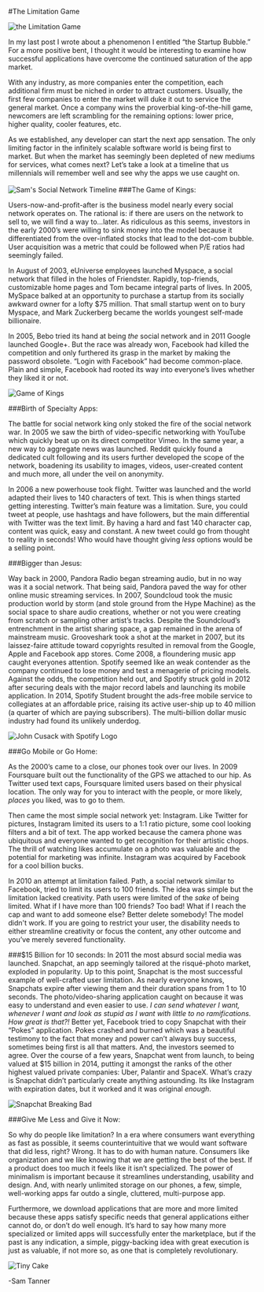 #The Limitation Game

![the Limitation Game](http://i.imgur.com/6EmHi0c.jpg "Limitation Game")
<br>

In my last post I wrote about a phenomenon I entitled “the Startup Bubble.” For a more positive bent, I thought it would be interesting to examine how successful applications have overcome the continued saturation of the app market. 

With any industry, as more companies enter the competition, each additional firm must be niched in order to attract customers. Usually, the first few companies to enter the market will duke it out to service the general market. Once a company wins the proverbial king-of-the-hill game, newcomers are left scrambling for the remaining options: lower price, higher quality, cooler features, etc. 

As we established, any developer can start the next app sensation. The only limiting factor in the infinitely scalable software world is being first to market. But when the market has seemingly been depleted of new mediums for services, what comes next? Let’s take a look at a timeline that us millennials will remember well and see why the apps we use caught on.
<br>
<br>
![Sam's Social Network Timeline](http://i.imgur.com/YzFWnxd.jpg "Social Network Timeline")
###The Game of Kings: 

Users-now-and-profit-after is the business model nearly every social network operates on. The rational is: if there are users on the network to sell to, we will find a way to…later. As ridiculous as this seems, investors in the early 2000’s were willing to sink money into the model because it differentiated from the over-inflated stocks that lead to the dot-com bubble. User acquisition was a metric that could be followed when P/E ratios had seemingly failed. 

In August of 2003, eUniverse employees launched Myspace, a social network that filled in the holes of Friendster. Rapidly, top-friends, customizable home pages and Tom became integral parts of lives. In 2005, MySpace balked at an opportunity to purchase a startup from its socially awkward owner for a lofty $75 million. That small startup went on to bury Myspace, and Mark Zuckerberg became the worlds youngest self-made billionaire. 

In 2005, Bebo tried its hand at being *the* social network and in 2011 Google launched Google+. But the race was already won, Facebook had killed the competition and only furthered its grasp in the market by making the password obsolete. “Login with Facebook” had become common-place. Plain and simple, Facebook had rooted its way into everyone’s lives whether they liked it or not. 

![Game of Kings](http://i.imgur.com/h2DB9G9.jpg "Game of Kings")

###Birth of Specialty Apps:

The battle for social network king only stoked the fire of the social network war. In 2005 we saw the birth of video-specific networking with YouTube which quickly beat up on its direct competitor Vimeo. In the same year, a new way to aggregate news was launched. Reddit quickly found a dedicated cult following and its users further developed the scope of the network, boadening its usability to images, videos, user-created content and much more, all under the veil on anonymity. 

In 2006 a new powerhouse took flight. Twitter was launched and the world adapted their lives to 140 characters of text. This is when things started getting interesting. Twitter’s main feature was a limitation. Sure, you could tweet at people, use hashtags and have followers, but the main differential with Twitter was the text limit. By having a hard and fast 140 character cap, content was quick, easy and constant. A new tweet could go from thought to reality in seconds! Who would have thought giving *less* options would be a selling point. 

###Bigger than Jesus:

Way back in 2000, Pandora Radio began streaming audio, but in no way was it a social network. That being said, Pandora paved the way for other online music streaming services. In 2007, Soundcloud took the music production world by storm (and stole ground from the Hype Machine) as the social space to share audio creations, whether or not you were creating from scratch or sampling other artist’s tracks. Despite the Soundcloud’s entrenchment in the artist sharing space, a gap remained in the arena of mainstream music. Grooveshark took a shot at the market in 2007, but its laissez-faire attitude toward copyrights resulted in removal from the Google, Apple and Facebook app stores. Come 2008, a floundering music app caught everyones attention. Spotify seemed like an weak contender as the company continued to lose money and test a menagerie of pricing models. Against the odds, the competition held out, and Spotify struck gold in 2012 after securing deals with the major record labels and launching its mobile application. In 2014, Spotify Student brought the ads-free mobile service to collegiates at an affordable price, raising its active user-ship up to 40 million (a quarter of which are paying subscribers). The multi-billion dollar music industry had found its unlikely underdog. 

![John Cusack with Spotify Logo](http://i.imgur.com/5sxliGJ.jpg "Play Anything...")

###Go Mobile or Go Home:

As the 2000’s came to a close, our phones took over our lives. In 2009 Foursquare built out the functionality of the GPS we attached to our hip. As Twitter used text caps, Foursquare limited users based on their physical location. The only way for you to interact with the people, or more likely, *places* you liked, was to go to them. 

Then came the most simple social network yet: Instagram. Like Twitter for pictures, Instagram limited its users to a 1:1 ratio picture, some cool looking filters and a bit of text. The app worked because the camera phone was ubiquitous and everyone wanted to get recognition for their artistic chops. The thrill of watching likes accumulate on a photo was valuable and the potential for marketing was infinite. Instagram was acquired by Facebook for a cool billion bucks. 

In 2010 an attempt at limitation failed. Path, a social network similar to Facebook, tried to limit its users to 100 friends. The idea was simple but the limitation lacked creativity. Path users were limited of the *sake* of being limited. What if I have more than 100 friends? Too bad! What if I reach the cap and want to add someone else? Better delete somebody! The model didn't work. If you are going to restrict your user, the disability needs to either streamline creativity or focus the content, any other outcome and you’ve merely severed functionality. 

###$15 Billion for 10 seconds:
In 2011 the most absurd social media was launched. Snapchat, an app seemingly tailored at the risqué-photo market, exploded in popularity. Up to this point, Snapchat is the most successful example of well-crafted user limitation. As nearly everyone knows, Snapchats expire after viewing them and their duration spans from 1 to 10 seconds. The photo/video-sharing application caught on because it was easy to understand and even easier to use. *I can send whatever I want, whenever I want and look as stupid as I want with little to no ramifications. How great is that?!* Better yet, Facebook tried to copy Snapchat with their “Pokes” application. Pokes crashed and burned which was a beautiful testimony to the fact that money and power can’t always buy success, sometimes being first is all that matters. And, the investors seemed to agree. Over the course of a few years, Snapchat went from launch, to being valued at $15 billion in 2014, putting it amongst the ranks of the other highest valued private companies: Uber, Palantir and SpaceX. What’s crazy is Snapchat didn’t particularly create anything astounding. Its like Instagram with expiration dates, but it worked and it was original *enough*.

![Snapchat Breaking Bad](http://i.imgur.com/dkjLycr.jpg "Snapping Bad")

###Give Me Less and Give it Now:

So why do people like limitation? In a era where consumers want everything as fast as possible, it seems counterintuitive that we would want software that did less, right? Wrong. It has to do with human nature. Consumers like organization and we like knowing that we are getting the best of the best. If a product does too much it feels like it isn’t specialized. The power of minimalism is important because it streamlines understanding, usability and design. And, with nearly unlimited storage on our phones, a few, simple, well-working apps far outdo a single, cluttered, multi-purpose app. 

Furthermore, we download applications that are more and more limited because these apps satisfy specific needs that general applications either cannot do, or don’t do well enough. It’s hard to say how many more specialized or limited apps will successfully enter the marketplace, but if the past is any indication, a simple, piggy-backing idea with great execution is just as valuable, if not more so, as one that is completely revolutionary. 

![Tiny Cake](http://i.imgur.com/1b2zWMY.jpg "I can have my tiny cake and eat it too")

-Sam Tanner
